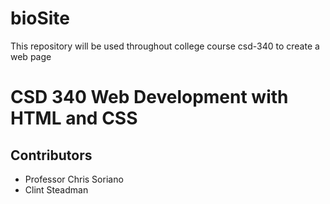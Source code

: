 # bioSite
This repository will be used throughout college course csd-340 to create a web page

# CSD 340 Web Development with HTML and CSS
## Contributors
  * Professor Chris Soriano
  * Clint Steadman